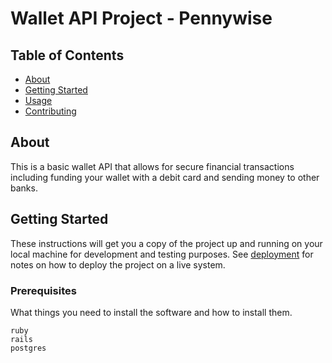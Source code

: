 # Wallet API Project - Pennywise

## Table of Contents
+ [About](#about)
+ [Getting Started](#getting_started)
+ [Usage](#usage)
+ [Contributing](../CONTRIBUTING.md)

## About <a name = "about"></a>
This is a basic wallet API that allows for secure financial transactions including funding your wallet with a debit card and sending money to other banks.

## Getting Started <a name = "getting_started"></a>
These instructions will get you a copy of the project up and running on your local machine for development and testing purposes. See [deployment](#deployment) for notes on how to deploy the project on a live system.

### Prerequisites

What things you need to install the software and how to install them.

```
ruby 
rails
postgres
```

<!-- ### Installing -->

<!-- A step by step series of examples that tell you how to get a development env running. -->

<!-- Say what the step will be -->

<!-- ``` -->
<!-- Give the example -->
<!-- ``` -->

<!-- And repeat -->

<!-- ``` -->
<!-- until finished -->
<!-- ``` -->

<!-- End with an example of getting some data out of the system or using it for a little demo. -->

<!-- ## Usage <a name = "usage"></a> -->

<!-- Add notes about how to use the system. -->
